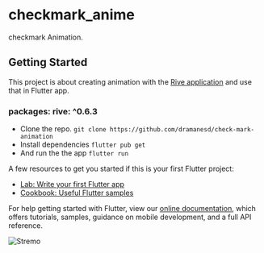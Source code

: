 # checkmark_anime

checkmark Animation.

## Getting Started

This project is about creating animation with the [Rive application](https://rive.app/) and use that in Flutter app.
### packages: rive: ^0.6.3

- Clone the repo.
`git clone https://github.com/dramanesd/check-mark-animation`
- Install dependencies
`flutter pub get`
- And run the the app
`flutter run`

A few resources to get you started if this is your first Flutter project:

- [Lab: Write your first Flutter app](https://flutter.dev/docs/get-started/codelab)
- [Cookbook: Useful Flutter samples](https://flutter.dev/docs/cookbook)

For help getting started with Flutter, view our
[online documentation](https://flutter.dev/docs), which offers tutorials,
samples, guidance on mobile development, and a full API reference.

![Stremo](https://github.com/dramanesd/check-mark-animation/blob/main/checkMarkAnime.gif)


